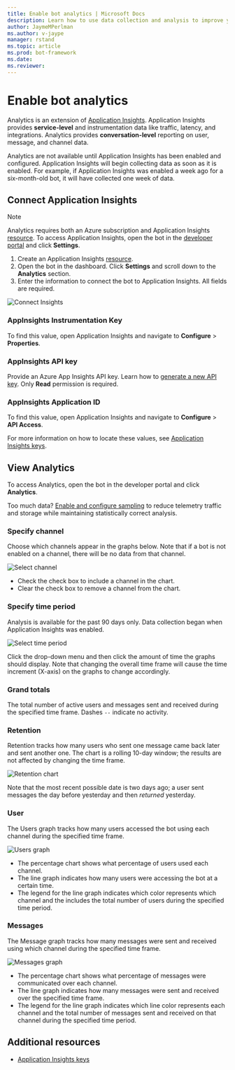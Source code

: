 ```yaml
---
title: Enable bot analytics | Microsoft Docs
description: Learn how to use data collection and analysis to improve your bot with analytics in the Bot Framework.
author: JaymeMPerlman
ms.author: v-jaype
manager: rstand
ms.topic: article
ms.prod: bot-framework
ms.date:
ms.reviewer:
---
```

# Enable bot analytics
Analytics is an extension of [Application Insights](https://docs.microsoft.com/en-us/azure/application-insights/app-insights-analytics). Application Insights provides **service-level** and instrumentation data like traffic, latency, and integrations. Analytics provides **conversation-level** reporting on user, message, and channel data. 

Analytics are not available until Application Insights has been enabled and configured. Application Insights will begin collecting data as soon as it is enabled. For example, if Application Insights was enabled a week ago for a six-month-old bot, it will have collected one week of data.

## Connect Application Insights
> [!NOTE]
> Analytics requires both an Azure subscription and Application Insights [resource](https://docs.microsoft.com/en-us/azure/application-insights/app-insights-create-new-resource).
To access Application Insights, open the bot in the [developer portal](https://ms.portal.azure.com/) and click **Settings**.

1. Create an Application Insights [resource](https://docs.microsoft.com/en-us/azure/application-insights/app-insights-create-new-resource).
2. Open the bot in the dashboard. Click **Settings** and scroll down to the **Analytics** section.
3. Enter the information to connect the bot to Application Insights. All fields are required.

![Connect Insights](~/media/analytics-enable.png)

### AppInsights Instrumentation Key
To find this value, open Application Insights and navigate to **Configure** > **Properties**.

### AppInsights API key
Provide an Azure App Insights API key. Learn how to [generate a new API key](https://dev.applicationinsights.io/documentation/Authorization/API-key-and-App-ID). Only **Read** permission is required.

### AppInsights Application ID
To find this value, open Application Insights and navigate to **Configure** > **API Access**.

For more information on how to locate these values, see [Application Insights keys](~/resources-app-insights-keys.md).

## View Analytics 
To access Analytics, open the bot in the developer portal and click **Analytics**.

Too much data? [Enable and configure sampling](https://docs.microsoft.com/en-us/azure/application-insights/app-insights-sampling) to reduce telemetry traffic and storage while maintaining statistically correct analysis. 

### Specify channel
Choose which channels appear in the graphs below. Note that if a bot is not enabled on a channel, there will be no data from that channel.

![Select channel](~/media/analytics-channels.png)

* Check the check box to include a channel in the chart.
* Clear the check box to remove a channel from the chart.

### Specify time period
Analysis is available for the past 90 days only. Data collection began when Application Insights was enabled.

![Select time period](~/media/analytics-timepick.png)

Click the drop-down menu and then click the amount of time the graphs should display.
Note that changing the overall time frame will cause the time increment (X-axis) on the graphs to change accordingly.

### Grand totals
The total number of active users and messages sent and received during the specified time frame.
Dashes `--` indicate no activity.

### Retention
Retention tracks how many users who sent one message came back later and sent another one.
The chart is a rolling 10-day window; the results are not affected by changing the time frame.

![Retention chart](~/media/analytics-retention.png)

Note that the most recent possible date is two days ago; a user sent messages the day before yesterday and then *returned* yesterday.

### User
The Users graph tracks how many users accessed the bot using each channel during the specified time frame.

![Users graph](~/media/analytics-users.png)

* The percentage chart shows what percentage of users used each channel.
* The line graph indicates how many users were accessing the bot at a certain time.
* The legend for the line graph indicates which color represents which channel and the includes the total number of users during the specified time period.

### Messages
The Message graph tracks how many messages were sent and received using which channel during the specified time frame.

![Messages graph](~/media/analytics-messages.png)

* The percentage chart shows what percentage of messages were communicated over each channel.
* The line graph indicates how many messages were sent and received over the specified time frame.
* The legend for the line graph indicates which line color represents each channel and the total number of messages sent and received on that channel during the specified time period.

## Additional resources
* [Application Insights keys](~/resources-app-insights-keys.md)